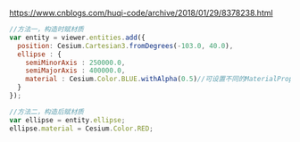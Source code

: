 https://www.cnblogs.com/huqi-code/archive/2018/01/29/8378238.html



```javascript
//方法一，构造时赋材质
var entity = viewer.entities.add({
  position: Cesium.Cartesian3.fromDegrees(-103.0, 40.0),
  ellipse : {
    semiMinorAxis : 250000.0,
    semiMajorAxis : 400000.0,
    material : Cesium.Color.BLUE.withAlpha(0.5)//可设置不同的MaterialProperty
  }
});

//方法二，构造后赋材质
var ellipse = entity.ellipse;
ellipse.material = Cesium.Color.RED;

```